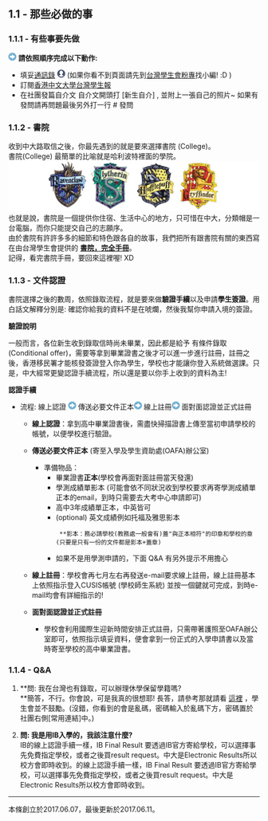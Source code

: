 ## **1.1 - 那些必做的事**

### 1.1.1 - 有些事要先做

![](/assets/arrow-up.png) **請依照順序完成以下動作:**

* 填妥[通訊錄](https://www.facebook.com/groups/162461677166537/permalink/1293845780694782/) ![](/assets/profle.png) \(如果你看不到頁面請先到[台灣學生會粉專](https://www.facebook.com/CUHK.Taiwanese.Student.Association/)找小編! :D \)
* 訂閱[香港中文大學台灣學生報](https://www.facebook.com/cuhktsanews/)
* 在社團發篇自介文  自介文開頭打 \[新生自介\] , 並附上一張自己的照片~ 如果有發問請再問題最後另外打一行 ‪\#‎ 發問‬

### 1.1.2 - 書院

收到中大路取信之後，你最先遇到的就是要來選擇書院 \(College\)。  
書院\(College\) 最簡單的比喻就是哈利波特裡面的學院。  
![](/assets/Harry-Potter-House-Logos-2.jpg)  
也就是說，書院是一個提供你住宿、生活中心的地方，只可惜在中大，分類帽是一台電腦，而你只能提交自己的志願序。  
由於書院有許許多多的細節和特色跟各自的故事，我們把所有跟書院有關的東西寫在由台灣學生會提供的 [**書院，完全手冊**](https://cuhktsa.gitbooks.io/cuhk-tsa-college/content/)。  
記得，看完書院手冊，要回來這裡喔! XD

### **1.1.3 - 文件認證**

書院選擇之後的數周，依照錄取流程，就是要來做**驗證手續**以及申請**學生簽證**。用白話文解釋分別是: 確認你給我的資料不是在唬爛，然後我幫你申請入境的簽證。

**驗證說明**

一般而言，各位新生收到錄取信時尚未畢業，因此都是給予 有條件錄取 \(Conditional offer\)，需要等拿到畢業證書之後才可以進一步進行註冊，註冊之後，香港移民署才能核發簽證登入你為學生，學校也才能讓你登入系統做選課。只是，中大經常更變認證手續流程，所以還是要以你手上收到的資料為主!

**認證手續**

* 流程: 線上認證 ![](/assets/arrow-up.png) 傳送必要文件正本![](/assets/arrow-up.png) 線上註冊![](/assets/arrow-up.png) 面對面認證並正式註冊

  * **線上認證**：拿到高中畢業證書後，需盡快掃描證書上傳至當初申請學校的帳號，以便學校進行驗證。

  * **傳送必要文件正本** \(寄至入學及學生資助處\(OAFA\)辦公室\)

    * 準備物品：
      * 畢業證書**正本**\(學校會再面對面註冊當天發還\)
      * 學測成績單影本 \(可能會依不同狀況收到學校要求再寄學測成績單正本的email，到時只需要去大考中心申請即可\)
      * 高中3年成績單正本，中英皆可
      * \(optional\) 英文成績例如托福及雅思影本
        ```
         **影本：務必請學校(教務處一般會有)蓋"與正本相符"的印章和學校的章(只要是只有一份的文件都是影本+蓋章)
        ```
      * 如果不是用學測申請的，下面 Q&A 有另外提示不用擔心

  * **線上註冊**：學校會再七月左右再發送e-mail要求線上註冊，線上註冊基本上依照指示登入CUSIS帳號 \(學校師生系統\) 並按一個鍵就可完成，到時e-mail均會有詳細指示的!

  * **面對面認證並正式註冊**

    * 學校會利用國際生迎新時間安排正式註冊，只需帶著護照至OAFA辦公室即可，依照指示填妥資料，便會拿到一份正式的入學申請書以及當時寄至學校的高中畢業證書。

### **1.1.4 - Q&A**

1. **問: 我在台灣也有錄取，可以辦理休學保留學籍嗎?  
   **簡答，不行。你會說，可是我真的很想耶! 長答，請參考那就請看 [這裡](https://cryptobin.co/d8u6c1x8) ，學生會並不鼓勵。\(沒錯，你看到的會是亂碼，密碼輸入於亂碼下方，密碼置於社團右側\[常用連結\]中。\)

2. **問: 我是用IB入學的，我該注意什麼?**  
   IB的線上認證手續一樣，IB Final Result 要透過IB官方寄給學校，可以選擇事先免費指定學校，或者之後買result request。中大是Electronic Results所以校方會即時收到。的線上認證手續一樣，IB Final Result 要透過IB官方寄給學校，可以選擇事先免費指定學校，或者之後買result request。中大是Electronic Results所以校方會即時收到。

---

本條創立於2017.06.07，最後更新於2017.06.11。

